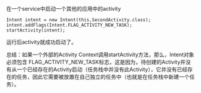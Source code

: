   





在一个service中启动一个其他的应用中的activity



	Intent intent = new Intent(this,SecondActivity.class);
    intent.addFlags(Intent.FLAG_ACTIVITY_NEW_TASK);
    startActivity(intent);

运行后activity就成功启动了。

总结：如果一个外部的Activity Context调用startActivity方法，那么，Intent对象必须包含 FLAG_ACTIVITY_NEW_TASK标志，这是因为，待创建的Activity并没有从一个已经存在的Activity启动（任务栈中并没有此Activity），它并没有已经存在的任务，因此它需要被放置在自己独立的任务中（也就是在任务栈中新建一个任务）。